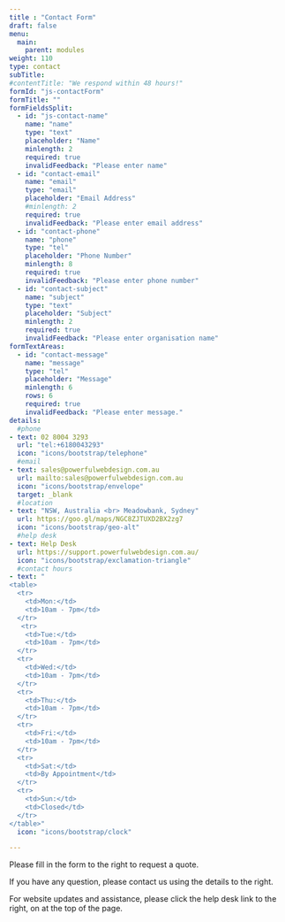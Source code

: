 ```yaml
---
title : "Contact Form"
draft: false
menu: 
  main:
    parent: modules
weight: 110
type: contact
subTitle: 
#contentTitle: "We respond within 48 hours!"
formId: "js-contactForm"
formTitle: ""
formFieldsSplit:
  - id: "js-contact-name"
    name: "name"
    type: "text"
    placeholder: "Name"
    minlength: 2
    required: true
    invalidFeedback: "Please enter name"
  - id: "contact-email"
    name: "email"
    type: "email"
    placeholder: "Email Address"
    #minlength: 2
    required: true
    invalidFeedback: "Please enter email address"
  - id: "contact-phone"
    name: "phone"
    type: "tel"
    placeholder: "Phone Number"
    minlength: 8
    required: true
    invalidFeedback: "Please enter phone number"
  - id: "contact-subject"
    name: "subject"
    type: "text"
    placeholder: "Subject"
    minlength: 2
    required: true
    invalidFeedback: "Please enter organisation name"
formTextAreas:
  - id: "contact-message"
    name: "message"
    type: "tel"
    placeholder: "Message"
    minlength: 6
    rows: 6
    required: true
    invalidFeedback: "Please enter message."
details:
  #phone
- text: 02 8004 3293
  url: "tel:+6180043293"
  icon: "icons/bootstrap/telephone"
  #email
- text: sales@powerfulwebdesign.com.au
  url: mailto:sales@powerfulwebdesign.com.au
  icon: "icons/bootstrap/envelope"
  target: _blank
  #location
- text: "NSW, Australia <br> Meadowbank, Sydney"
  url: https://goo.gl/maps/NGC8ZJTUXD2BX2zg7
  icon: "icons/bootstrap/geo-alt"
  #help desk
- text: Help Desk
  url: https://support.powerfulwebdesign.com.au/
  icon: "icons/bootstrap/exclamation-triangle"
  #contact hours
- text: " 
<table>
  <tr>
    <td>Mon:</td>
    <td>10am - 7pm</td>
  </tr>
   <tr>
    <td>Tue:</td>
    <td>10am - 7pm</td>
  </tr>
  <tr>
    <td>Wed:</td>
    <td>10am - 7pm</td>
  </tr>
  <tr>
    <td>Thu:</td>
    <td>10am - 7pm</td>
  </tr>
  <tr>
    <td>Fri:</td>
    <td>10am - 7pm</td>
  </tr>
  <tr>
    <td>Sat:</td>
    <td>By Appointment</td>
  </tr>
  <tr>
    <td>Sun:</td>
    <td>Closed</td>
  </tr>
</table>"
  icon: "icons/bootstrap/clock"

---
```

Please fill in the form to the right to request a quote. 

If you have any question, please contact us using the details to the right. 

For website updates and assistance, please click the help desk link to the right, on at the top of the page.